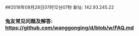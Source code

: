 ##2018年09月28日07时12分07秒 新址: 142.93.245.22
### 兔友常见问题及解答: https://github.com/wanggonging/d/blob/w/FAQ.md
